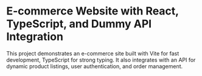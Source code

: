 # E-commerce Website with React, TypeScript, and Dummy API Integration

This project demonstrates an e-commerce site built with Vite for fast development, TypeScript for strong typing. It also integrates with an API for dynamic product listings, user authentication, and order management.
